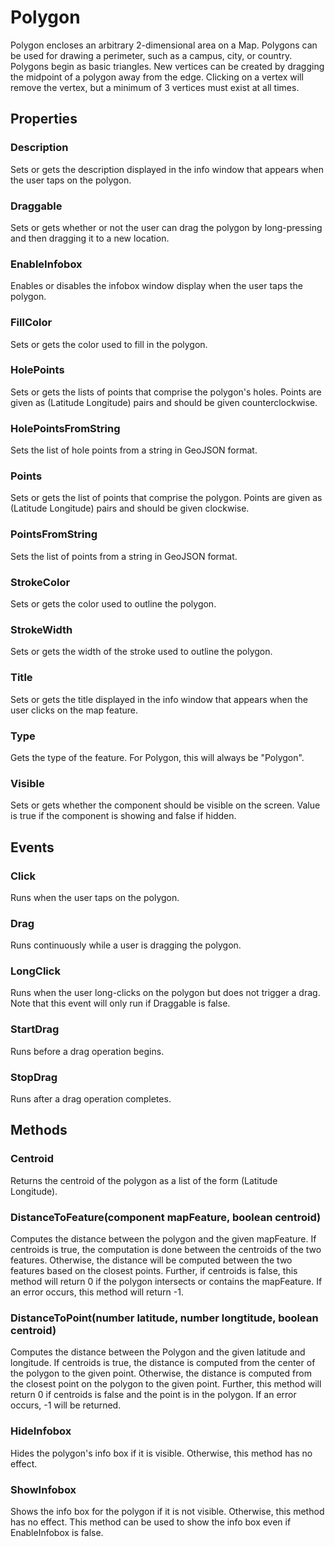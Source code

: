 # Polygon

Polygon encloses an arbitrary 2-dimensional area on a Map. Polygons can be used for drawing a perimeter, such as a campus, city, or country. Polygons begin as basic triangles. New vertices can be created by dragging the midpoint of a polygon away from the edge. Clicking on a vertex will remove the vertex, but a minimum of 3 vertices must exist at all times.

## Properties

### Description

Sets or gets the description displayed in the info window that appears when the user taps on the polygon.

### Draggable

Sets or gets whether or not the user can drag the polygon by long-pressing and then dragging it to a new location.

### EnableInfobox

Enables or disables the infobox window display when the user taps the polygon.

### FillColor

Sets or gets the color used to fill in the polygon.

### HolePoints

Sets or gets the lists of points that comprise the polygon's holes. Points are given as \(Latitude Longitude\) pairs and should be given counterclockwise.

### HolePointsFromString

Sets the list of hole points from a string in GeoJSON format.

### Points

Sets or gets the list of points that comprise the polygon. Points are given as \(Latitude Longitude\) pairs and should be given clockwise.

### PointsFromString

Sets the list of points from a string in GeoJSON format.

### StrokeColor

Sets or gets the color used to outline the polygon.

### StrokeWidth

Sets or gets the width of the stroke used to outline the polygon.

### Title

Sets or gets the title displayed in the info window that appears when the user clicks on the map feature.

### Type

Gets the type of the feature. For Polygon, this will always be "Polygon".

### Visible

Sets or gets whether the component should be visible on the screen. Value is true if the component is showing and false if hidden.

## Events

### Click

Runs when the user taps on the polygon.

### Drag

Runs continuously while a user is dragging the polygon.

### LongClick

Runs when the user long-clicks on the polygon but does not trigger a drag. Note that this event will only run if Draggable is false.

### StartDrag

Runs before a drag operation begins.

### StopDrag

Runs after a drag operation completes.

## Methods

### Centroid

Returns the centroid of the polygon as a list of the form \(Latitude Longitude\).

### DistanceToFeature\(component mapFeature, boolean centroid\)

Computes the distance between the polygon and the given mapFeature. If centroids is true, the computation is done between the centroids of the two features. Otherwise, the distance will be computed between the two features based on the closest points. Further, if centroids is false, this method will return 0 if the polygon intersects or contains the mapFeature. If an error occurs, this method will return -1.

### DistanceToPoint\(number latitude, number longtitude, boolean centroid\)

Computes the distance between the Polygon and the given latitude and longitude. If centroids is true, the distance is computed from the center of the polygon to the given point. Otherwise, the distance is computed from the closest point on the polygon to the given point. Further, this method will return 0 if centroids is false and the point is in the polygon. If an error occurs, -1 will be returned.

### HideInfobox

Hides the polygon's info box if it is visible. Otherwise, this method has no effect.

### ShowInfobox

Shows the info box for the polygon if it is not visible. Otherwise, this method has no effect. This method can be used to show the info box even if EnableInfobox is false.

